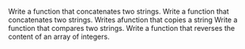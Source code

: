 Write a function that concatenates two strings.
Write a function that concatenates two strings.
Writes afunction that copies a string
Write a function that compares two strings.
Write a function that reverses the content of an array of integers.

